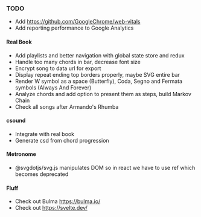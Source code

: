 ### TODO
* Add https://github.com/GoogleChrome/web-vitals
* Add reporting performance to Google Analytics

#### Real Book
* Add playlists and better navigation with global state store and redux
* Handle too many chords in bar, decrease font size
* Encrypt song to data url for export
* Display repeat ending top borders properly, maybe SVG entire bar
* Render W symbol as a space (Butterfly), Coda, Segno and Fermata symbols (Always And Forever)
* Analyze chords and add option to present them as steps, build Markov Chain
* Check all songs after Armando's Rhumba

#### csound
* Integrate with real book
* Generate csd from chord progression

#### Metronome
* @svgdotjs/svg.js manipulates DOM so in react we have to use ref which becomes deprecated

#### Fluff
* Check out Bulma https://bulma.io/
* Check out https://svelte.dev/